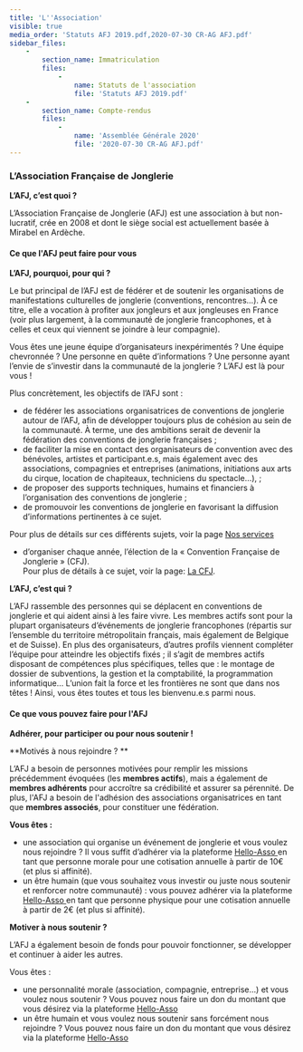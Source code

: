 ```yaml
---
title: 'L''Association'
visible: true
media_order: 'Statuts AFJ 2019.pdf,2020-07-30 CR-AG AFJ.pdf'
sidebar_files:
    -
        section_name: Immatriculation
        files:
            -
                name: Statuts de l'association
                file: 'Statuts AFJ 2019.pdf'
    -
        section_name: Compte-rendus
        files:
            -
                name: 'Assemblée Générale 2020'
                file: '2020-07-30 CR-AG AFJ.pdf'
---
```


### L’Association Française de Jonglerie

**L’AFJ, c’est quoi ?**

L’Association Française de Jonglerie (AFJ) est une association à but non-lucratif, crée en 2008 et dont le siège social est actuellement basée à Mirabel en Ardèche. 

#### Ce que l'AFJ peut faire pour vous

**L’AFJ, pourquoi, pour qui ?**

Le but principal de l’AFJ est de fédérer et de soutenir les organisations de manifestations culturelles de jonglerie (conventions, rencontres…). À ce titre, elle a vocation à profiter aux jongleurs et aux jongleuses en France (voir plus largement, à la communauté de jonglerie francophones, et à celles et ceux qui viennent se joindre à leur compagnie). 

Vous êtes une jeune équipe d’organisateurs inexpérimentés ? Une équipe chevronnée ? Une personne en quête d’informations ? Une personne ayant l’envie de s’investir dans la communauté de la jonglerie ? L’AFJ est là pour vous !

Plus concrètement, les objectifs de l’AFJ sont :

-	de fédérer les associations organisatrices de conventions de jonglerie autour de l’AFJ, afin de développer toujours plus de cohésion au sein de la communauté. À terme, une des ambitions serait de devenir la fédération des conventions de jonglerie françaises ;
-	de faciliter la mise en contact des organisateurs de convention avec des bénévoles, artistes et participant.e.s, mais également avec des associations, compagnies et entreprises (animations, initiations aux arts du cirque, location de chapiteaux, techniciens du spectacle…), ;
-	de proposer des supports techniques, humains et financiers à l’organisation des conventions de jonglerie ;
-	de promouvoir les conventions de jonglerie en favorisant la diffusion d’informations pertinentes à ce sujet.

Pour plus de détails sur ces différents sujets, voir la page [Nos services](../nos-services)

-	d’organiser chaque année, l’élection de la « Convention Française de Jonglerie » (CFJ).  
Pour plus de détails à ce sujet, voir la page: [La CFJ](/les-conventions/les-conventions-francaise-cfj).


**L’AFJ, c’est qui ?**

L’AFJ rassemble des personnes qui se déplacent en conventions de jonglerie et qui aident ainsi à les faire vivre. Les membres actifs sont pour la plupart organisateurs d’événements de jonglerie francophones (répartis sur l’ensemble du territoire métropolitain français, mais également de Belgique et de Suisse). En plus des organisateurs, d’autres profils viennent compléter l’équipe pour atteindre les objectifs fixés ; il s’agit de membres actifs disposant de compétences plus spécifiques, telles que : le montage de dossier de subventions, la gestion et la comptabilité, la programmation informatique… L’union fait la force et les frontières ne sont que dans nos têtes ! Ainsi, vous êtes toutes et tous les bienvenu.e.s parmi nous.

#### Ce que vous pouvez faire pour l'AFJ

**Adhérer, pour participer ou pour nous soutenir !**

**Motivés à nous rejoindre ? **

L’AFJ a besoin de personnes motivées pour remplir les missions précédemment évoquées (les **membres actifs**), mais a également de **membres adhérents** pour accroître sa crédibilité et assurer sa pérennité. 
De plus, l'AFJ a besoin de l'adhésion des associations organisatrices en tant que **membres associés**, pour constituer une fédération.

**Vous êtes :**
-	une association qui organise un événement de jonglerie et vous voulez nous rejoindre ? Il vous suffit d’adhérer via la plateforme [Hello-Asso ](https://www.helloasso.com/associations/association-francaise-de-jonglerie?target=_blank) en tant que personne morale pour une cotisation annuelle à partir de 10€ (et plus si affinité). 
-	un être humain (que vous souhaitez vous investir ou juste nous soutenir et renforcer notre communauté) : vous pouvez adhérer via la plateforme [Hello-Asso ](https://www.helloasso.com/associations/association-francaise-de-jonglerie?target=_blank) en tant que personne physique pour une cotisation annuelle à partir de 2€ (et plus si affinité).

**Motiver à nous soutenir ?**

L’AFJ a également besoin de fonds pour pouvoir fonctionner, se développer et continuer à aider les autres.

Vous êtes :
-	une personnalité morale (association, compagnie, entreprise…) et vous voulez nous soutenir ? Vous pouvez nous faire un don du montant que vous désirez via la plateforme [Hello-Asso](https://www.helloasso.com/associations/association-francaise-de-jonglerie/formulaires/1?target=_blank)
-	un être humain et vous voulez nous soutenir sans forcément nous rejoindre ? Vous pouvez nous faire un don du montant que vous désirez via la plateforme [Hello-Asso](https://www.helloasso.com/associations/association-francaise-de-jonglerie/formulaires/1?target=_blank)
